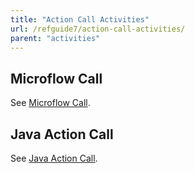 ```yaml
---
title: "Action Call Activities"
url: /refguide7/action-call-activities/
parent: "activities"
---
```


## Microflow Call

See [Microflow Call](/refguide/microflow-call/).

## Java Action Call

See [Java Action Call](/refguide/java-action-call/).
